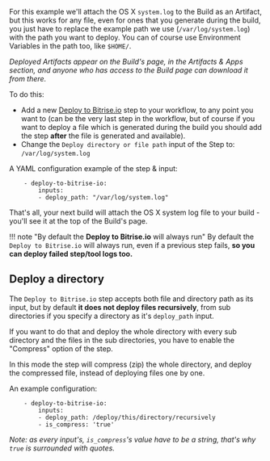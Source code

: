 For this example we'll attach the OS X `system.log` to the Build as an Artifact, but this works for any file, even for ones that you generate during the build, you just have to replace the example path we use (`/var/log/system.log`) with the path you want to deploy. You can of course use Environment Variables in the path too, like `$HOME/`.

*Deployed Artifacts appear on the Build's page, in the Artifacts & Apps section, and anyone who has access to the Build page can download it from there.*

To do this:

* Add a new [Deploy to Bitrise.io](https://github.com/bitrise-io/steps-deploy-to-bitrise-io) step to your workflow, to any point you want to (can be the very last step in the workflow, but of course if you want to deploy a file which is generated during the build you should add the step **after** the file is generated and available).
* Change the `Deploy directory or file path` input of the Step to: `/var/log/system.log`

A YAML configuration example of the step & input:

```
    - deploy-to-bitrise-io:
        inputs:
        - deploy_path: "/var/log/system.log"
```

That's all, your next build will attach the OS X system log file
to your build - you'll see it at the top of the Build's page.

!!! note "By default the **Deploy to Bitrise.io** will always run"
    By default the `Deploy to Bitrise.io` will always run,
    even if a previous step fails, __so you can deploy failed step/tool logs too.__


## Deploy a directory

The `Deploy to Bitrise.io` step accepts both file and directory path as its input,
but by default __it does not deploy files recursively__, from sub directories
if you specify a directory as it's `deploy_path` input.

If you want to do that and deploy the whole directory with every sub directory
and the files in the sub directories, you have to enable the "Compress" option of the step.

In this mode the step will compress (zip) the whole directory, and deploy
the compressed file, instead of deploying files one by one.

An example configuration:

```
    - deploy-to-bitrise-io:
        inputs:
        - deploy_path: /deploy/this/directory/recursively
        - is_compress: 'true'
```

_Note: as every input's, `is_compress`'s value have to be a string, that's why `true` is surrounded with quotes._
